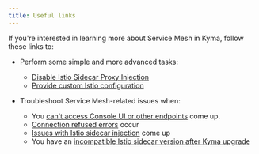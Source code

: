 ```yaml
---
title: Useful links
---
```


If you're interested in learning more about Service Mesh in Kyma, follow these links to:

- Perform some simple and more advanced tasks:

  - [Disable Istio Sidecar Proxy Injection](../../../04-operation-guides/operations/smsh-01-istio-disable-sidecar-injection.md)
  - [Provide custom Istio configuration](../../../04-operation-guides/operations/smsh-02-istio-provide-custom-config.md)

- Troubleshoot Service Mesh-related issues when:

  - You [can't access Console UI or other endpoints](../../../04-operation-guides/troubleshooting/smsh-01-console-503-no-access.md) come up.
  - [Connection refused errors](../../../04-operation-guides/troubleshooting/smsh-02-connection-refused.md) occur
  - [Issues with Istio sidecar injection](../../../04-operation-guides/troubleshooting/smsh-03-istio-no-sidecar.md) come up
  - You have an [incompatible Istio sidecar version after Kyma upgrade](../../../04-operation-guides/troubleshooting/smsh-04-istio-sidecar-version.md)
